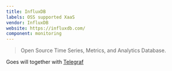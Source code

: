 ```yaml
---
title: InfluxDB
labels: OSS supported XaaS
vendor: InfluxDB
website: https://influxdb.com/
component: monitoring
---
```

> Open Source Time Series, Metrics, and Analytics Database.

Goes will together with [Telegraf](https://github.com/influxdb/telegraf)

